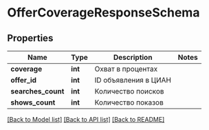# OfferCoverageResponseSchema

## Properties
Name | Type | Description | Notes
------------ | ------------- | ------------- | -------------
**coverage** | **int** | Охват в процентах | 
**offer_id** | **int** | ID объявления в ЦИАН | 
**searches_count** | **int** | Количество поисков | 
**shows_count** | **int** | Количество показов | 

[[Back to Model list]](../README.md#documentation-for-models) [[Back to API list]](../README.md#documentation-for-api-endpoints) [[Back to README]](../README.md)


